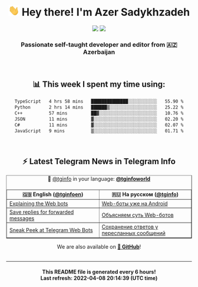 <div align="center">
	<div>
		<h1>
      <img src="./assets/hi.gif" width="30px"> Hey there! I'm Azer Sadykhzadeh
    </h1>
    <img height="18" src="https://komarev.com/ghpvc/?username=sadykhzadeh&label=Views&color=2081c1&style=flat-square" />
		<a href="https://wakatime.com/@Azer"> <img height="18" src="https://wakatime.com/badge/user/f80ae27a-c328-426f-a381-bc84136e2dd6.svg" /> </a>
    <h3>
      Passionate self-taught developer and editor from 🇦🇿 Azerbaijan
    </h3>
  </div>
  <br>

<h2>📊 This week I spent my time using:</h2>

<!--START_SECTION:waka-->

```text
TypeScript   4 hrs 58 mins   ██████████████░░░░░░░░░░░   55.90 %
Python       2 hrs 14 mins   ██████▒░░░░░░░░░░░░░░░░░░   25.22 %
C++          57 mins         ██▓░░░░░░░░░░░░░░░░░░░░░░   10.76 %
JSON         11 mins         ▓░░░░░░░░░░░░░░░░░░░░░░░░   02.20 %
C#           11 mins         ▓░░░░░░░░░░░░░░░░░░░░░░░░   02.07 %
JavaScript   9 mins          ▒░░░░░░░░░░░░░░░░░░░░░░░░   01.71 %
```

<!--END_SECTION:waka-->

<br>

<h2>⚡️ Latest Telegram News in Telegram Info</h2>
  <table border>
		<tr>
			<th width="50%">🇬🇧 English (<a href="https://t.me/tginfoen">@tginfoen</a>)</th>
			<th>🇷🇺 На русском (<a href="https://t.me/tginfo">@tginfo</a>)</th>
		</tr>
		<caption>🚩 <a href="https://t.me/tginfo">@tginfo</a> in your language: <a href="https://t.me/tginfoworld"><b>@tginfoworld</b></a><caption/>
  <tr><td><a href="https://t.me/tginfoen/1379">‍Explaining the Web bots</a></td>
    <td><a href="https://t.me/tginfo/3289">Web-боты уже на Android</a></td></tr><tr><td><a href="https://t.me/tginfoen/1378">Save replies for forwarded messages</a></td>
    <td><a href="https://t.me/tginfo/3288">‍Объясняем суть Web-ботов</a></td></tr><tr><td><a href="https://t.me/tginfoen/1377">Sneak Peek at Telegram Web Bots</a></td>
    <td><a href="https://t.me/tginfo/3287">Сохранение ответов у пересланных сообщений</a></td></tr>
</table>
We are also available on <a href="https://github.com/tginfo"><b>🐙 GitHub</b></a>!
</div>

<br>
<hr>
<h4 align="center">This README file is generated <b>every 6 hours</b>!</br>Last refresh: <b>2022-04-08 20:14:39 (UTC time)</b></h4>
